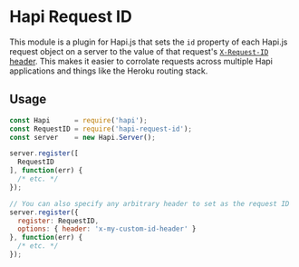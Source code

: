 # Hapi Request ID

This module is a plugin for Hapi.js that sets the `id` property of each Hapi.js
request object on a server to the value of that request's
[`X-Request-ID` header][heroku-http-request-id]. This makes it easier to
corrolate requests across multiple Hapi applications and things like the
Heroku routing stack.

## Usage

```javascript
const Hapi      = require('hapi');
const RequestID = require('hapi-request-id');
const server    = new Hapi.Server();

server.register([
  RequestID
], function(err) {
  /* etc. */
});

// You can also specify any arbitrary header to set as the request ID
server.register({
  register: RequestID,
  options: { header: 'x-my-custom-id-header' }
}, function(err) {
  /* etc. */
});

```

[heroku-http-request-id]: https://devcenter.heroku.com/articles/http-request-id
